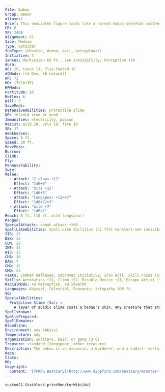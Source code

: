 ```yaml
---
File: Babau
Group: Demon
aliases: 
Brief: This emaciated figure looks like a horned human skeleton smothered within a bone-tight hide of slimy leather.
CR: 6
XP: 2400
Alignment: CE
Size: Medium
Type: outsider
SubType: (chaotic, demon, evil, extraplanar)
Initiative: 5
Senses: darkvision 60 ft., see invisibility; Perception +19
Aura: 
AC: 19, touch 11, flat-footed 18
ACMods: (+1 Dex, +8 natural)
HP: 73
HD: (7d10+35)
HPMods: 
Fortitude: 10
Reflex: 6
Will: 5
SaveMods: 
DefensiveAbilities: protective slime
DR: 10/cold iron or good
Immunities: electricity, poison
Resist: acid 10, cold 10, fire 10
SR: 17
Weaknesses: 
Space: 5 ft.
Speed: 30 ft.
MoveMods: 
Burrow: 
Climb: 
Fly: 
Maneuverability: 
Swim: 
Melee: 
  - Attack: "2 claws +12"
    Effect: "1d6+5"
  - Attack: "bite +12"
    Effect: "1d6+5"
  - Attack: "longspear +12/+7"
    Effect: "1d8+7/×3"
  - Attack: "bite +7"
    Effect: "1d6+2"
Reach: 5 ft. (10 ft. with longspear)
Ranged: 
SpecialAttacks: sneak attack +2d6
SpellLikeAbilities: Spell-Like Abilities (CL 7th) Constant-see invisibility At will-darkness, dispel magic, greater teleport (self plus 50 lbs. of objects only) 1/day-summon (level 3, 1 babau at 40%)
STR: 21
DEX: 13
CON: 20
INT: 14
WIS: 13
CHA: 16
BAB: 7
CMB: 12
CMD: 23
Feats: Combat Reflexes, Improved Initiative, Iron Will, Skill Focus (Stealth)
Skills: Acrobatics +11, Climb +12, Disable Device +11, Escape Artist +11, Perception +19, Sense Motive +11, Sleight of Hand +11, Stealth +22
RacialMods: +8 Perception, +8 Stealth
Languages: Abyssal, Celestial, Draconic; telepathy 100 ft.
SQ: 
SpecialAbilities:
  Protective Slime (Su): >
    A layer of acidic slime coats a babau's skin. Any creature that strikes a babau with a natural attack or unarmed strike takes 1d8 points of acid damage from this slime if it fails a DC 18 Reflex save. A creature that strikes a babau with a melee weapon must make a DC 18 Reflex save or the weapon takes 1d8 points of acid damage; if this damage penetrates the weapon's hardness, the weapon gains the broken condition. Ammunition that strikes a babau is automatically destroyed after it inflicts its damage.
SpellsKnown: 
SpellsPrepared: 
SpellDomains: 
Bloodline: 
Environment: any (Abyss)
Temperature: any
Organization: solitary, pair, or gang (3-8)
Treasure: standard (longspear, other treasure)
Description: The babau is an assassin, a murderer, and a sadist- certainly not traits unusual in the demons, yet the babau's penchant for stealth and surprise sets it apart from its generally less-subtle kin. With no need to eat (although most babaus relish the flavor of mortal meat on their thin, raspy tongues), a babau can wait in ambush for years or decades-their inhuman patience in anticipating a well-conceived murder also setting them apart from the other denizens of the Abyss. Babaus obsess over the act of killing and take great pride in their grisly art, often leaving behind some form of grim marker or obscure signature, whether it be a distinctive modus operandi, an unnerving token, or other profane evidence. A babau typically carries a longspear or other weapon with which it can strike at foes beyond its normal reach, but given the opportunity, a babau prefers to fight with its teeth or claws. The foul, caustic sludge that constantly seeps from their flesh prevents them from wearing armor unless it is specially treated or resistant to acid. A babau is 6 feet tall but weighs only 140 pounds. They form from mortal souls of lone killers-those who, in life, took pleasure in more personal and intimate murders. Loosed upon the Material Plane, a babau often finds itself in the same role, haunting the shadowy corners of the world as remorseless assassins.
Race: 
Class: 
MR: 
Copyright:
  Content: '[PFRPG Bestiary](http://www.d20pfsrd.com/bestiary/monster-listings/outsiders/demon/babau)'
---
```

```dataviewjs
customJS.Statblock.printMonsterWiki(dv)
```
